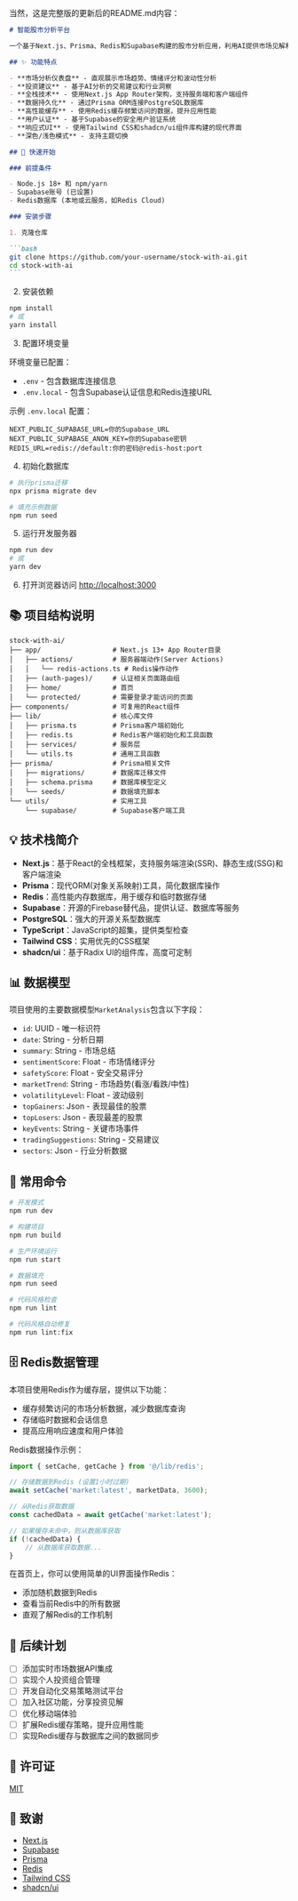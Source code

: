 当然，这是完整版的更新后的README.md内容：

````markdown
# 智能股市分析平台

一个基于Next.js、Prisma、Redis和Supabase构建的股市分析应用，利用AI提供市场见解和交易建议。

## ✨ 功能特点

- **市场分析仪表盘** - 直观展示市场趋势、情绪评分和波动性分析
- **投资建议** - 基于AI分析的交易建议和行业洞察
- **全栈技术** - 使用Next.js App Router架构，支持服务端和客户端组件
- **数据持久化** - 通过Prisma ORM连接PostgreSQL数据库
- **高性能缓存** - 使用Redis缓存频繁访问的数据，提升应用性能
- **用户认证** - 基于Supabase的安全用户验证系统
- **响应式UI** - 使用Tailwind CSS和shadcn/ui组件库构建的现代界面
- **深色/浅色模式** - 支持主题切换

## 🚀 快速开始

### 前提条件

- Node.js 18+ 和 npm/yarn
- Supabase账号 (已设置)
- Redis数据库 (本地或云服务，如Redis Cloud)

### 安装步骤

1. 克隆仓库

```bash
git clone https://github.com/your-username/stock-with-ai.git
cd stock-with-ai
```
````

2. 安装依赖

```bash
npm install
# 或
yarn install
```

3. 配置环境变量

环境变量已配置：

- `.env` - 包含数据库连接信息
- `.env.local` - 包含Supabase认证信息和Redis连接URL

示例 `.env.local` 配置：

```
NEXT_PUBLIC_SUPABASE_URL=你的Supabase_URL
NEXT_PUBLIC_SUPABASE_ANON_KEY=你的Supabase密钥
REDIS_URL=redis://default:你的密码@redis-host:port
```

4. 初始化数据库

```bash
# 执行prisma迁移
npx prisma migrate dev

# 填充示例数据
npm run seed
```

5. 运行开发服务器

```bash
npm run dev
# 或
yarn dev
```

6. 打开浏览器访问 [http://localhost:3000](http://localhost:3000)

## 📚 项目结构说明

```
stock-with-ai/
├── app/                  # Next.js 13+ App Router目录
│   ├── actions/          # 服务器端动作(Server Actions)
│   │   └── redis-actions.ts # Redis操作动作
│   ├── (auth-pages)/     # 认证相关页面路由组
│   ├── home/             # 首页
│   └── protected/        # 需要登录才能访问的页面
├── components/           # 可复用的React组件
├── lib/                  # 核心库文件
│   ├── prisma.ts         # Prisma客户端初始化
│   ├── redis.ts          # Redis客户端初始化和工具函数
│   ├── services/         # 服务层
│   └── utils.ts          # 通用工具函数
├── prisma/               # Prisma相关文件
│   ├── migrations/       # 数据库迁移文件
│   ├── schema.prisma     # 数据库模型定义
│   └── seeds/            # 数据填充脚本
└── utils/                # 实用工具
    └── supabase/         # Supabase客户端工具
```

## 💡 技术栈简介

- **Next.js**：基于React的全栈框架，支持服务端渲染(SSR)、静态生成(SSG)和客户端渲染
- **Prisma**：现代ORM(对象关系映射)工具，简化数据库操作
- **Redis**：高性能内存数据库，用于缓存和临时数据存储
- **Supabase**：开源的Firebase替代品，提供认证、数据库等服务
- **PostgreSQL**：强大的开源关系型数据库
- **TypeScript**：JavaScript的超集，提供类型检查
- **Tailwind CSS**：实用优先的CSS框架
- **shadcn/ui**：基于Radix UI的组件库，高度可定制

## 📊 数据模型

项目使用的主要数据模型`MarketAnalysis`包含以下字段：

- `id`: UUID - 唯一标识符
- `date`: String - 分析日期
- `summary`: String - 市场总结
- `sentimentScore`: Float - 市场情绪评分
- `safetyScore`: Float - 安全交易评分
- `marketTrend`: String - 市场趋势(看涨/看跌/中性)
- `volatilityLevel`: Float - 波动级别
- `topGainers`: Json - 表现最佳的股票
- `topLosers`: Json - 表现最差的股票
- `keyEvents`: String - 关键市场事件
- `tradingSuggestions`: String - 交易建议
- `sectors`: Json - 行业分析数据

## 🔧 常用命令

```bash
# 开发模式
npm run dev

# 构建项目
npm run build

# 生产环境运行
npm run start

# 数据填充
npm run seed

# 代码风格检查
npm run lint

# 代码风格自动修复
npm run lint:fix
```

## 🗄️ Redis数据管理

本项目使用Redis作为缓存层，提供以下功能：

- 缓存频繁访问的市场分析数据，减少数据库查询
- 存储临时数据和会话信息
- 提高应用响应速度和用户体验

Redis数据操作示例：

```typescript
import { setCache, getCache } from '@/lib/redis';

// 存储数据到Redis (设置1小时过期)
await setCache('market:latest', marketData, 3600);

// 从Redis获取数据
const cachedData = await getCache('market:latest');

// 如果缓存未命中，则从数据库获取
if (!cachedData) {
	// 从数据库获取数据...
}
```

在首页上，你可以使用简单的UI界面操作Redis：

- 添加随机数据到Redis
- 查看当前Redis中的所有数据
- 直观了解Redis的工作机制

## 📝 后续计划

- [ ] 添加实时市场数据API集成
- [ ] 实现个人投资组合管理
- [ ] 开发自动化交易策略测试平台
- [ ] 加入社区功能，分享投资见解
- [ ] 优化移动端体验
- [ ] 扩展Redis缓存策略，提升应用性能
- [ ] 实现Redis缓存与数据库之间的数据同步

## 📄 许可证

[MIT](LICENSE)

## 🙏 致谢

- [Next.js](https://nextjs.org/)
- [Supabase](https://supabase.com/)
- [Prisma](https://www.prisma.io/)
- [Redis](https://redis.io/)
- [Tailwind CSS](https://tailwindcss.com/)
- [shadcn/ui](https://ui.shadcn.com/)
